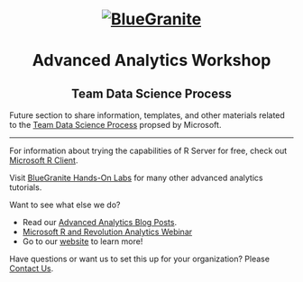 <head>
<h1 align="center">
  <a href = "http://www.blue-granite.com"><img src="https://www.blue-granite.com/hs-fs/hubfs/BlueGranite.jpg?t=1507557297195&width=500&height=302&name=BlueGranite.jpg" alt="BlueGranite"></a>
</h1>
<h1 align="center">Advanced Analytics Workshop</h1>
<h2 align="center">Team Data Science Process</h2>
</head>

Future section to share information, templates, and other materials related to the [Team Data Science Process](https://azure.microsoft.com/en-us/documentation/learning-paths/data-science-process/) propsed by Microsoft.

-----------------------------------------------------------------------------

For information about trying the capabilities of R Server for free, check out [Microsoft R Client](https://msdn.microsoft.com/en-us/microsoft-r/r-client-get-started).
 
Visit [BlueGranite Hands-On Labs](https://www.blue-granite.com/resources/topic/labs) for many other advanced analytics tutorials.

Want to see what else we do?
* Read our [Advanced Analytics Blog Posts](https://www.blue-granite.com/blog/topic/advanced-analytics).
* [Microsoft R and Revolution Analytics Webinar](https://www.blue-granite.com/overview-advanced-analytics-webinar-june-2016)
* Go to our [website](http://www.blue-granite.com/) to learn more!

Have questions or want us to set this up for your organization? Please [Contact Us](https://www.blue-granite.com/contact-us).
